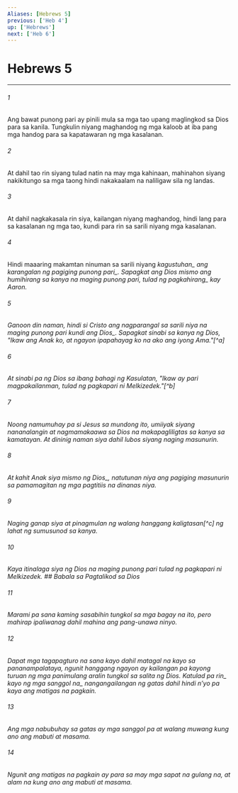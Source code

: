 ```yaml
---
Aliases: [Hebrews 5]
previous: ['Heb 4']
up: ['Hebrews']
next: ['Heb 6']
---
```

# Hebrews 5

***






















###### 1 










Ang bawat punong pari ay pinili mula sa mga tao upang maglingkod sa Dios para sa kanila. Tungkulin niyang maghandog ng mga kaloob at iba pang mga handog para sa kapatawaran ng mga kasalanan. 





















###### 2 










At dahil tao rin siyang tulad natin na may mga kahinaan, mahinahon siyang nakikitungo sa mga taong hindi nakakaalam na naliligaw sila ng landas. 





















###### 3 










At dahil nagkakasala rin siya, kailangan niyang maghandog, hindi lang para sa kasalanan ng mga tao, kundi para rin sa sarili niyang mga kasalanan. 





















###### 4 










Hindi maaaring makamtan ninuman sa sarili niyang <i class="trans-change">kagustuhan_ ang karangalan <i class="trans-change">ng pagiging punong pari_. Sapagkat ang Dios mismo ang humihirang sa kanya na maging punong pari, tulad <i class="trans-change">ng pagkahirang_ kay Aaron. 





















###### 5 










Ganoon din naman, hindi si Cristo ang nagparangal sa sarili niya na maging punong pari <i class="trans-change">kundi ang Dios_. Sapagkat sinabi sa kanya ng Dios, "Ikaw ang Anak ko, at ngayon ipapahayag ko na ako ang iyong Ama."[^a] 





















###### 6 










At sinabi pa ng Dios sa ibang bahagi ng Kasulatan, "Ikaw ay pari magpakailanman, tulad ng pagkapari ni Melkizedek."[^b] 





















###### 7 










Noong namumuhay pa si Jesus sa mundong ito, umiiyak siyang nananalangin at nagmamakaawa sa Dios na makapagliligtas sa kanya sa kamatayan. At dininig naman siya dahil lubos siyang naging masunurin. 





















###### 8 










At kahit Anak siya <i class="trans-change">mismo ng Dios_, natutunan niya ang pagiging masunurin sa pamamagitan ng mga pagtitiis na dinanas niya. 





















###### 9 










Naging ganap siya at pinagmulan ng walang hanggang kaligtasan[^c] ng lahat ng sumusunod sa kanya. 





















###### 10 










Kaya itinalaga siya ng Dios na maging punong pari tulad ng pagkapari ni Melkizedek. ## Babala sa Pagtalikod sa Dios 





















###### 11 










Marami pa sana kaming sasabihin tungkol sa mga bagay na ito, pero mahirap ipaliwanag dahil mahina ang pang-unawa ninyo. 





















###### 12 










Dapat mga tagapagturo na sana kayo dahil matagal na kayo sa pananampalataya, ngunit hanggang ngayon ay kailangan pa kayong turuan ng mga panimulang aralin tungkol sa salita ng Dios. <i class="trans-change">Katulad pa rin_ kayo <i class="trans-change">ng mga sanggol na_ nangangailangan ng gatas dahil hindi nʼyo pa kaya ang matigas na pagkain. 





















###### 13 










Ang mga nabubuhay sa gatas ay mga sanggol pa at walang muwang kung ano ang mabuti at masama. 





















###### 14 










Ngunit ang matigas na pagkain ay para sa may mga sapat na gulang na, at alam na kung ano ang mabuti at masama.
